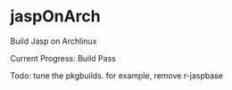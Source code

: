 # jaspOnArch
Build Jasp on Archlinux

Current Progress: Build Pass

Todo: tune the pkgbuilds.
for example, remove r-jaspbase

